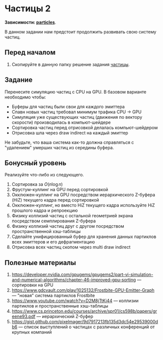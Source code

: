 # Частицы 2


**Зависимости: [particles](/tasks/particles/)**.

В данном задании нам предстоит продолжить развивать свою систему частиц.


## Перед началом

 1. Скопируйте в данную папку решение задания [частицы](/tasks/particles/).

## Задание

Перенесите симуляцию частиц с CPU на GPU.
В базовом варианте необходимо чтобы:
- Буферы для частиц были свои для каждого эмиттера
- Спавн новых частиц требовал минимум трафика CPU -> GPU
- Симуляция уже существующих частиц (движения по вектору скорости) производилась в компьют-шейдере
- Сортировка частиц перед отрисовкой делалась компьют-шейдером
- Отрисовка шла через draw indirect на каждый эмиттер

Не забудьте, что ваша система как-то должна справляться с "удалением" умерших частиц из середины буфера.

## Бонусный уровень

Реализуйте что-либо из следующего.

 1. Сортировка за $O(n \log n)$
 2. Фрустум-куллинг на GPU перед сортировкой
 3. Окклюжен-куллинг на GPU посредством иерархического Z-буфера (HiZ) текущего кадра перед сортировкой
 4. Окклюжен-куллинг, но вместо HiZ текущего кадра используйте HiZ прошлого кадра и репроекцию
 5. Физику коллизий частиц с остальной геометрией экрана посредством семплирования Z-буфера
 6. Физику коллизий частиц друг с другом посредством пространственной хэш-таблицы
 7. Сделайте унифицированный буфер для хранения данных партиклов всех эмиттеров и его дефрагментацию
 8. Отрисовка всех частиц скопом через multi draw indirect

## Полезные материалы

 1. https://developer.nvidia.com/gpugems/gpugems2/part-vi-simulation-and-numerical-algorithms/chapter-46-improved-gpu-sorting &mdash; сортировки на GPU
 2. https://www.gdcvault.com/play/1025132/Frostbite-GPU-Emitter-Graph &mdash; "новая" система партиклов Frostbite
 3. https://www.youtube.com/watch?v=D2M8jTtKi44 &mdash; коллизии партиклов и пространственные хэш-таблицы
 4. https://www.cs.princeton.edu/courses/archive/spr01/cs598b/papers/greene93.pdf &mdash; иерархический Z-буфер
 5. https://gist.github.com/pixelmager/9d7917213fb135d3dc54e29539000db6 &mdash; список выступлений о частицах с различных конференций от крупных компаний
